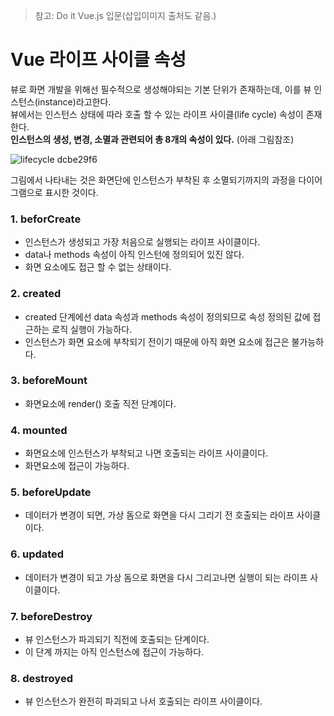 > 참고: Do it Vue.js 입문(삽입이미지 출처도 같음.)

# Vue 라이프 사이클 속성

뷰로 화면 개발을 위해선 필수적으로 생성해야되는 기본 단위가 존재하는데, 이를 뷰 인스턴스(instance)라고한다. <br>
뷰에서는 인스턴스 상태에 따라 호출 할 수 있는 라이프 사이클(life cycle) 속성이 존재한다. <br>
<b>인스턴스의 생성, 변경, 소멸과 관련되어 총 8개의 속성이 있다.</b> (아래 그림참조)

![lifecycle dcbe29f6](https://user-images.githubusercontent.com/93297109/198866673-f4a3afea-b10c-4eee-aa79-71e428238c6c.png)

그림에서 나타내는 것은 화면단에 인스턴스가 부착된 후 소멸되기까지의 과정을 다이어그램으로 표시한 것이다.

### 1. beforCreate

+ 인스턴스가 생성되고 가장 처음으로 실행되는 라이프 사이클이다. 
+ data나 methods 속성이 아직 인스턴에 정의되어 있진 않다.
+ 화면 요소에도 접근 할 수 없는 상태이다.

### 2. created

+ created 단계에선 data 속성과 methods 속성이 정의되므로 속성 정의된 값에 접근하는 로직 실행이 가능하다.
+ 인스턴스가 화면 요소에 부착되기 전이기 때문에 아직 화면 요소에 접근은 불가능하다.

### 3. beforeMount

+ 화면요소에 render() 호출 직전 단계이다.

### 4. mounted

+ 화면요소에 인스턴스가 부착되고 나면 호출되는 라이프 사이클이다.
+ 화면요소에 접근이 가능하다.

### 5. beforeUpdate

+ 데이터가 변경이 되면, 가상 돔으로 화면을 다시 그리기 전 호출되는 라이프 사이클이다.

### 6. updated

+ 데이터가 변경이 되고 가상 돔으로 화면을 다시 그리고나면 실행이 되는 라이프 사이클이다.

### 7. beforeDestroy

+ 뷰 인스턴스가 파괴되기 직전에 호출되는 단계이다.
+ 이 단계 까지는 아직 인스턴스에 접근이 가능하다.

### 8. destroyed

+ 뷰 인스턴스가 완전히 파괴되고 나서 호출되는 라이프 사이클이다.